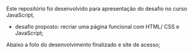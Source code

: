 
Este repositório foi desenvolvido para apresentação do desafio no curso JavaScript,

- desafio proposto: recriar uma página funcional com HTML/ CSS e JavaScript;


Abaixo a foto do desenvolvimento finalizado e site de acesso;


<div align="center">
            <img src=" " >
</div>